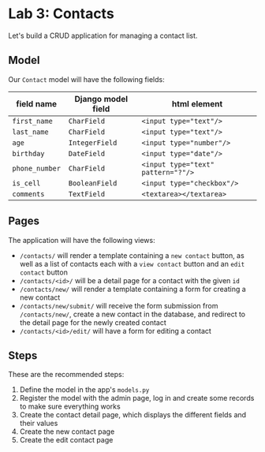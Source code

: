 
# Lab 3: Contacts

Let's build a CRUD application for managing a contact list.

## Model

Our `Contact` model will have the following fields:

| field name | Django model field | html element |
| ----       | --------           | ----------   |
| `first_name` | `CharField` | `<input type="text"/>` |
| `last_name` | `CharField` | `<input type="text"/>` |
| `age` | `IntegerField` | `<input type="number"/>` |
| `birthday` | `DateField` | `<input type="date"/>` |
| `phone_number` | `CharField` | `<input type="text" pattern="?"/>`
| `is_cell` | `BooleanField` | `<input type="checkbox"/>` |
| `comments` | `TextField`| `<textarea></textarea>` |

## Pages

The application will have the following views:

- `/contacts/` will render a template containing a `new contact` button, as well as a list of contacts each with a `view contact` button and an `edit contact` button
- `/contacts/<id>/` will be a detail page for a contact with the given `id`
- `/contacts/new/` will render a template containing a form for creating a new contact
- `/contacts/new/submit/` will receive the form submission from `/contacts/new/`, create a new contact in the database, and redirect to the detail page for the newly created contact
- `/contacts/<id>/edit/` will have a form for editing a contact

## Steps

These are the recommended steps:

1. Define the model in the app's `models.py`
2. Register the model with the admin page, log in and create some records to make sure everything works
3. Create the contact detail page, which displays the different fields and their values
4. Create the new contact page
5. Create the edit contact page

